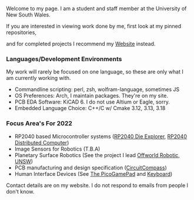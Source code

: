Welcome to my page. I am a student and staff member at the University of New South Wales.

If you are interested in viewing work done by me, first look at my pinned 
repositories, 

and for completed projects I recommend my [Website](https://micl.dev/projects) instead.

### Languages/Development Environments

My work will rarely be focused on one language, so these are only
what I am currently working with.

- Commandline scripting: perl, zsh, wolfram-language, sometimes JS
- OS Preferences: Arch, I maintain packages. They're on my site. 
- PCB EDA Software: KiCAD 6. I do not use Altium or Eagle, sorry. 
- Embedded Language Choice: C++/C w/ Cmake 3.12, 3.13, 3.18

### Focus Area's For 2022

- RP2040 based Microcontroller systems ([RP2040 Die Explorer](https://micl.dev/projects/rp2040_explorer), [RP2040 Distributed Computer](https://micl.dev/projects/rp2040_parallel_cpu))
- Image Sensors for Robotics (T.B.A)
- Planetary Surface Robotics (See the project I lead [Offworld Robotic, UNSW](https://micl.dev/projects/OWR))
- PCB manufacturing and design specification ([CircuitCompass](https://micl.dev/projects/circuit-compass))
- Human Interface Devices (See [The PicoGamePad](https://github.com/Michael-Lloyd/PicoGamePad) and [Keyboard](https://micl.dev/projects/keyboard))

Contact details are on my website. I do not respond to emails from people I don't know.
